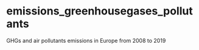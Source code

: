 # emissions_greenhousegases_pollutants
 GHGs and air pollutants emissions in Europe from 2008 to 2019
